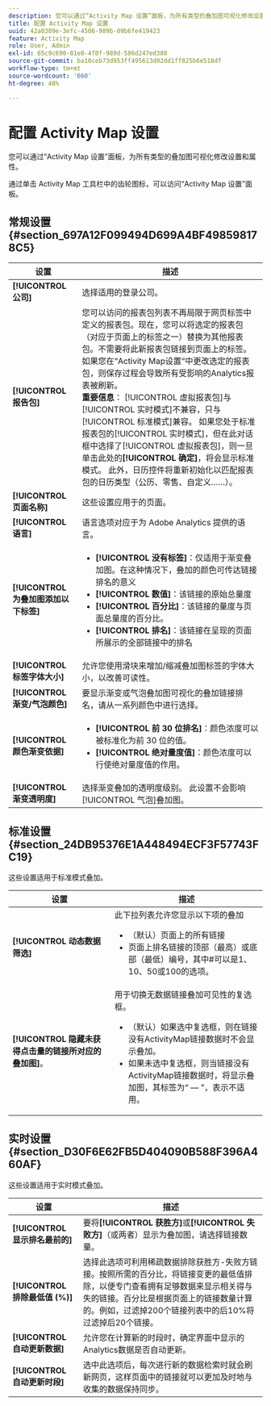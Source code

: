 ```yaml
---
description: 您可以通过“Activity Map 设置”面板，为所有类型的叠加图可视化修改设置和属性。
title: 配置 Activity Map 设置
uuid: 42a0309e-3efc-4506-989b-09b6fe419423
feature: Activity Map
role: User, Admin
exl-id: 65c9c690-81e0-4f0f-989d-586d247ed380
source-git-commit: ba10ceb73d953ff495613d02dd1ff825b6e518df
workflow-type: tm+mt
source-wordcount: '660'
ht-degree: 48%

---
```


# 配置 Activity Map 设置

您可以通过“Activity Map 设置”面板，为所有类型的叠加图可视化修改设置和属性。

通过单击 Activity Map 工具栏中的齿轮图标，可以访问“Activity Map 设置”面板。

## 常规设置 {#section_697A12F099494D699A4BF498598178C5}

| 设置 | 描述 |
| --- | --- |
| **[!UICONTROL 公司]** | 选择适用的登录公司。 |
| **[!UICONTROL 报告包]** | 您可以访问的报表包列表不再局限于网页标签中定义的报表包。现在，您可以将选定的报表包（对应于页面上的标签之一）替换为其他报表包。不需要将此新报表包链接到页面上的标签。如果您在“Activity Map设置”中更改选定的报表包，则保存过程会导致所有受影响的Analytics报表被刷新。<br>**重要信息**： [!UICONTROL 虚拟报表包]与[!UICONTROL 实时模式]不兼容，只与[!UICONTROL 标准模式]兼容。 如果您处于标准报表包的[!UICONTROL 实时模式]，但在此对话框中选择了[!UICONTROL 虚拟报表包]，则一旦单击此处的&#x200B;**[!UICONTROL 确定]**，将会显示标准模式。 此外，日历控件将重新初始化以匹配报表包的日历类型（公历、零售、自定义……）。 |
| **[!UICONTROL 页面名称]** | 这些设置应用于的页面。 |
| **[!UICONTROL 语言]** | 语言选项对应于为 Adobe Analytics 提供的语言。 |
| **[!UICONTROL 为叠加图添加以下标签]** | <ul><li>**[!UICONTROL 没有标签]**：仅适用于渐变叠加图。在这种情况下，叠加的颜色可传达链接排名的意义</li><li>**[!UICONTROL 数值]**：该链接的原始总量度</li><li>**[!UICONTROL 百分比]**：该链接的量度与页面总量度的百分比。</li><li>**[!UICONTROL 排名]**：该链接在呈现的页面所展示的全部链接中的排名</li></ul> |
| **[!UICONTROL 标签字体大小]** | 允许您使用滑块来增加/缩减叠加图标签的字体大小，以改善可读性。 |
| **[!UICONTROL 渐变/气泡颜色]** | 要显示渐变或气泡叠加图可视化的叠加链接排名，请从一系列颜色中进行选择。 |
| **[!UICONTROL 颜色渐变依据]** | <ul><li>**[!UICONTROL 前 30 位排名]**：颜色浓度可以被标准化为前 30 位的值。</li><li>**[!UICONTROL 绝对量度值]**：颜色浓度可以行使绝对量度值的作用。</li></ul> |
| **[!UICONTROL 渐变透明度]** | 选择渐变叠加的透明度级别。 此设置不会影响[!UICONTROL 气泡]叠加图。 |

## 标准设置 {#section_24DB95376E1A448494ECF3F57743FC19}

这些设置适用于标准模式叠加。

| 设置 | 描述 |
| --- | --- |
| **[!UICONTROL 动态数据筛选]** | 此下拉列表允许您显示以下项的叠加<ul><li>（默认）页面上的所有链接</li><li>页面上排名链接的顶部（最高）或底部（最低）编号，其中#可以是1、10、50或100的选项。</li></ul> |
| **[!UICONTROL 隐藏未获得点击量的链接所对应的叠加图]**。 | 用于切换无数据链接叠加可见性的复选框。<ul><li>（默认）如果选中复选框，则在链接没有ActivityMap链接数据时不会显示叠加。</li><li>如果未选中复选框，则当链接没有ActivityMap链接数据时，将显示叠加图，其标签为“ — ”，表示不适用。 |

## 实时设置 {#section_D30F6E62FB5D404090B588F396A460AF}

这些设置适用于实时模式叠加。

| 设置 | 描述 |
|---|---|
| **[!UICONTROL 显示排名最前的]** | 要将&#x200B;**[!UICONTROL 获胜方]**&#x200B;或&#x200B;**[!UICONTROL 失败方]**（或两者）显示为叠加图，请选择链接数量。 |
| **[!UICONTROL 排除最低值 (%)]** | 选择此选项可利用稀疏数据排除获胜方-失败方链接。按照所需的百分比，将链接变更的最低值排除，以便专门查看拥有足够数据来显示相关得与失的链接。百分比是根据页面上的链接数量计算的。例如，过滤掉200个链接列表中的后10%将过滤掉后20个链接。 |
| **[!UICONTROL 自动更新数据]** | 允许您在计算新的时段时，确定界面中显示的Analytics数据是否自动更新。 |
| **[!UICONTROL 自动更新时段]** | 选中此选项后，每次进行新的数据检索时就会刷新网页，这样页面中的链接就可以更加及时地与收集的数据保持同步。 |
